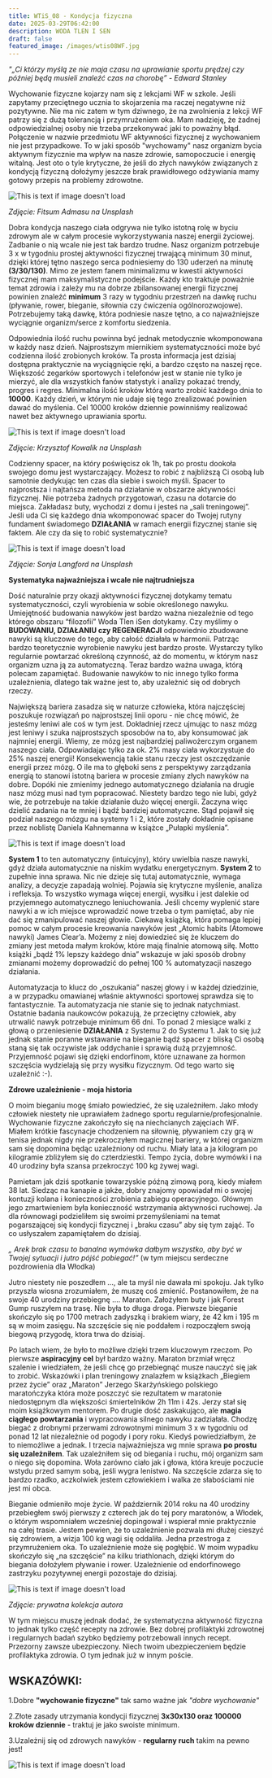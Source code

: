 ```yaml
---
title: WTiS_08 - Kondycja fizyczna
date: 2025-03-29T06:42:00
description: WODA TLEN I SEN
draft: false
featured_image: /images/wtis08WF.jpg
---
```

_"„Ci którzy myślą ze nie maja czasu na uprawianie sportu prędzej czy później będą musieli znaleźć czas na chorobę” - Edward Stanley_

Wychowanie fizyczne kojarzy nam się z lekcjami WF w szkole. Jeśli zapytamy przeciętnego ucznia to skojarzenia ma raczej negatywne niż pozytywne. Nie ma nic zatem w tym dziwnego, że na zwolnienia z lekcji WF patrzy się z dużą tolerancją i przymrużeniem oka. Mam nadzieję, że żadnej odpowiedzialnej osoby nie trzeba przekonywać jaki to poważny błąd. Połączenie w nazwie przedmiotu WF aktywności fizycznej z wychowaniem nie jest przypadkowe. To w jaki sposób "wychowamy" nasz organizm  bycia aktywnym fizycznie ma wpływ na nasze zdrowie, samopoczucie i energię witalną. Jest oto o tyle krytyczne, że jeśli do złych nawyków związanych z kondycją fizyczną dołożymy jeszcze brak prawidłowego odżywiania mamy gotowy przepis na problemy zdrowotne. 

![This is text if image doesn't load](/images/wtis08bieg.jpg "nazwa")

_Zdjęcie: Fitsum Admasu na Unsplash_

Dobra kondycja naszego ciała odgrywa nie tylko istotną rolę w byciu zdrowym ale w całym procesie wykorzystywania naszej energii życiowej. Zadbanie o nią wcale nie jest tak bardzo trudne. Nasz organizm potrzebuje 3 x w tygodniu prostej aktywności fizycznej trwającą minimum 30 minut, dzięki której tętno naszego serca podniesiemy do 130 uderzeń na minutę **(3/30/130)**. Mimo ze jestem fanem minimalizmu w kwestii aktywności fizycznej mam maksymalistyczne podejście. Każdy kto traktuje poważnie temat zdrowia i zależy mu na dobrze zbilansowanej energii fizycznej powinien znaleźć **minimum** 3 razy w tygodniu przestrzeń na dawkę ruchu (pływanie, rower, bieganie, siłownia czy ćwiczenia ogólnorozwojowe). Potrzebujemy taką dawkę, która podniesie nasze tętno, a co najważniejsze wyciągnie organizm/serce z komfortu siedzenia. 

Odpowiednia ilość ruchu powinna być jednak metodycznie wkomponowana w każdy nasz dzień. Najprostszym miernikiem systematyczności może być codzienna ilość zrobionych kroków. Ta prosta informacja jest dzisiaj dostępna praktycznie na wyciągnięcie ręki, a bardzo często na naszej ręce. Większość zegarków sportowych i telefonów jest w stanie nie tylko je mierzyć, ale dla wszystkich fanów statystyk i analizy pokazać trendy, progres i regres. Minimalna ilość kroków którą warto zrobić każdego dnia to **10000**. Każdy dzień, w którym nie udaje się tego zrealizować powinien dawać do myślenia. Cel 10000 kroków dziennie powinniśmy realizować nawet bez aktywnego uprawiania sportu. 

![This is text if image doesn't load](/images/wtis08walk.jpg "nazwa")

_Zdjęcie: Krzysztof Kowalik na Unsplash_

Codzienny spacer, na który poświęcisz ok 1h, tak po prostu dookoła swojego domu jest wystarczający. Możesz to robić z najbliższą Ci osobą lub samotnie dedykując ten czas dla siebie i swoich myśli. Spacer to najprostsza i najtańsza metoda na działanie w obszarze aktywności fizycznej. Nie potrzeba żadnych przygotowań, czasu na dotarcie do miejsca. Zakładasz buty, wychodzi z domu i jesteś na „sali treningowej”. Jeśli uda Ci się każdego dnia wkomponować spacer do Twojej rutyny fundament świadomego **DZIAŁANIA** w ramach energii fizycznej stanie się faktem. Ale czy da się to robić systematycznie?

![This is text if image doesn't load](/images/wtis08watch.jpg "nazwa")

_Zdjęcie: Sonja Langford na Unsplash_

**Systematyka najważniejsza i wcale nie najtrudniejsza**

Dość naturalnie przy okazji aktywności fizycznej dotykamy tematu systematyczności, czyli wyrobienia w sobie określonego nawyku. Umiejętność budowania nawyków jest bardzo ważna niezależnie od tego którego obszaru “filozofii” Woda Tlen iSen dotykamy. Czy myślimy o **BUDOWANIU, DZIAŁANIU czy REGENERACJI** odpowiednio zbudowane nawyki są kluczowe do tego, aby całość działała w harmonii. Patrząc bardzo teoretycznie wyrobienie nawyku jest bardzo proste. Wystarczy tylko regularnie powtarzać określoną czynność, aż do momentu, w którym nasz organizm uzna ją za automatyczną. Teraz bardzo ważna uwaga, którą polecam zapamiętać. Budowanie nawyków to nic innego tylko forma uzależnienia, dlatego tak ważne jest to, aby uzależnić się od dobrych rzeczy. 

Największą bariera zasadza się w naturze człowieka, która najczęściej poszukuje rozwiązań po najprostszej linii oporu - nie chcę mówić, że jesteśmy leniwi ale coś w tym jest. Dokładniej rzecz ujmując to nasz mózg jest leniwy i szuka najprostszych sposobów na to, aby konsumować jak najmniej energii. Wiemy, ze mózg jest najbardziej paliwożerczym organem naszego ciała. Odpowiadając tylko za ok. 2% masy ciała wykorzystuje do 25% naszej energii! Konsekwencją takie stanu rzeczy jest oszczędzanie energii przez mózg. O ile ma to głęboki sens z perspektywy zarządzania energią to stanowi istotną bariera w procesie zmiany złych nawyków na dobre. Dopóki nie zmienimy jednego automatycznego działania na drugie nasz mózg musi nad tym popracować. Niestety bardzo tego nie lubi, gdyż wie, że potrzebuje na takie działanie dużo więcej energii. Zaczyna więc dzielić zadania na te mniej i bądź bardziej automatyczne. Stąd pojawił się podział naszego mózgu na systemy 1 i 2, które zostały dokładnie opisane przez noblistę Daniela Kahnemanna w książce „Pułapki myślenia”. 

![This is text if image doesn't load](/images/wtis08brain.jpeg "nazwa")

**System 1** to ten automatyczny (intuicyjny), który uwielbia nasze nawyki, gdyż działa automatycznie na niskim wydatku energetycznym. **System 2** to zupełnie inna sprawa. Nic nie dzieje się tutaj automatycznie, wymaga analizy, a decyzje zapadają wolniej. Pojawia się krytyczne myślenie, analiza i refleksja. To wszystko wymaga więcej energii, wysiłku i jest dalekie od przyjemnego automatycznego leniuchowania. Jeśli chcemy wyplenić stare nawyki a w ich miejsce wprowadzić nowe trzeba o tym pamiętać, aby nie dać się zmanipulować naszej głowie. Ciekawą książką, która pomaga lepiej pomoc w całym procesie kreowania nawyków jest „Atomic habits (Atomowe nawyki) James Clear’a. Możemy z niej dowiedzieć się że kluczem do zmiany jest metoda małym kroków, które mają finalnie atomową siłę. Motto książki „bądź 1% lepszy każdego dnia” wskazuje w jaki sposób drobny zmianami możemy doprowadzić do pełnej 100 % automatyzacji naszego działania. 

Automatyzacja to klucz do „oszukania” naszej głowy i w każdej dziedzinie, a w przypadku omawianej właśnie aktywności sportowej sprawdza się to fantastycznie. Ta automatyzacja nie stanie się to jednak natychmiast. Ostatnie badania naukowców pokazują, że przeciętny człowiek, aby utrwalić nawyk potrzebuje minimum 66 dni. To ponad 2 miesiące walki z głową o przeniesienie **DZIAŁANIA** z Systemu 2 do Systemu 1. Jak to się już jednak stanie poranne wstawanie na bieganie bądź spacer z bliską Ci osobą staną się tak oczywiste jak oddychanie i sprawią dużą przyjemność. Przyjemność pojawi się dzięki endorfinom, które uznawane za hormon szczęścia wydzielają się przy wysiłku fizycznym. Od tego warto się uzależnić :-).

**Zdrowe uzależnienie - moja historia**

O moim bieganiu mogę śmiało powiedzieć, że się uzależniłem. Jako młody człowiek niestety nie uprawiałem żadnego sportu regularnie/profesjonalnie. Wychowanie fizyczne zakończyło się na niechcianych zajęciach WF. Miałem krótkie fascynacje chodzeniem na siłownię, pływaniem czy grą w tenisa jednak nigdy nie przekroczyłem magicznej bariery, w której organizm sam się dopomina będąc uzależniony od ruchu. Miały lata a ja kilogram po kilogramie zbliżyłem się do czterdziestki. Tempo życia, dobre wymówki i na 40 urodziny była szansa przekroczyć 100 kg żywej wagi. 

Pamietam jak dziś spotkanie towarzyskie późną zimową porą, kiedy miałem 38 lat. Siedząc na kanapie a jakże, dobry znajomy opowiadał mi o swojej kontuzji kolana i konieczności zrobienia zabiegu operacyjnego. Głównym jego zmartwieniem była konieczność wstrzymania aktywności ruchowej. Ja dla równowagi podzieliłem się swoimi przemyśleniami na temat pogarszającej się kondycji fizycznej i „braku czasu” aby się tym zająć. To co usłyszałem zapamiętałem do dzisiaj. 

_„ Arek brak czasu to banalna wymówka dałbym wszystko, aby być w Twojej sytuacji i jutro pójść pobiegać!”_ (w tym miejscu serdeczne pozdrowienia dla Włodka)

Jutro niestety nie poszedłem ..., ale ta myśl nie dawała mi spokoju. Jak tylko przyszła wiosna zrozumiałem, że muszę coś zmienić. Postanowiłem, że na swoje 40 urodziny przebiegnę .... Maraton. Założyłem buty i jak Forest Gump ruszyłem na trasę. Nie była to długa droga. Pierwsze bieganie skończyło się po 1700 metrach zadyszką i brakiem wiary, że 42 km i 195 m są w moim zasięgu. Na szczęście się nie poddałem i rozpocząłem swoją biegową przygodę, ktora trwa do dzisiaj.

Po latach wiem, że było to możliwe dzięki trzem kluczowym rzeczom. Po pierwsze **aspiracyjny cel** był bardzo ważny. Maraton brzmiał wręcz szalenie i wiedziałem, że jeśli chcę go przebiegnąć musze nauczyć się jak to zrobić. Wskazówki i plan treningowy znalazłem w książkach „Biegiem przez życie” oraz „Maraton” Jerzego Skarżyńskiego polskiego maratończyka która może poszczyć sie rezultatem w maratonie niedostępnym dla większości śmiertelników 2h 11m i 42s. Jerzy stał się moim książkowym mentorem. Po drugie dość zaskakująco, ale **magia ciągłego powtarzania** i wypracowania silnego nawyku zadziałała. Chodzę biegać z drobnymi przerwami zdrowotnymi minimum 3 x w tygodniu od ponad 12 lat niezależnie od pogody i pory roku. Kiedyś powiedziałbym, że to niemożliwe a jednak. I trzecia najważniejsza wg mnie sprawa **po prostu się uzależniłem**. Tak uzależniłem się od biegania i ruchu, mój organizm sam o niego się dopomina. Woła zarówno ciało jak i głowa, która kreuje poczucie wstydu przed samym sobą, jeśli wygra lenistwo. Na szczęście zdarza się to bardzo rzadko, aczkolwiek jestem człowiekiem i walka ze słabościami nie jest mi obca. 

Bieganie odmieniło moje życie. W październik 2014 roku na 40 urodziny przebiegłem swój pierwszy z czterech jak do tej pory maratonów, a Włodek, o którym wspomniałem wcześniej dopingował i wspierał mnie praktycznie na całej trasie. Jestem pewien, że to uzależnienie pozwala mi dłużej cieszyć się zdrowiem, a wizja 100 kg wagi się oddaliła. Jedna przestroga z przymrużeniem oka. To uzależnienie może się pogłębić. W moim wypadku skończyło się „na szczęście” na kilku triathlonach, dzięki którym do biegania dołożyłem pływanie i rower. Uzależnienie od endorfinowego zastrzyku pozytywnej energii pozostaje do dzisiaj. 

![This is text if image doesn't load](/images/wtis08maraton.jpg "nazwa")

_Zdjęcie: prywatna kolekcja autora_

W tym miejscu muszę jednak dodać, że systematyczna aktywność fizyczna to jednak tylko część recepty na zdrowie. Bez dobrej profilaktyki zdrowotnej i regularnych badań szybko będziemy potrzebowali innych recept. Przezorny zawsze ubezpieczony. Niech twoim ubezpieczeniem będzie profilaktyka zdrowia. O tym jednak już w innym poście.

## **WSKAZÓWKI:**

1.Dobre **"wychowanie fizyczne"** tak samo ważne jak _"dobre wychowanie"_

2.Złote zasady utrzymania kondycji fizycznej **3x30x130 oraz 100000 kroków dziennie** - traktuj je jako swoiste minimum.

3.Uzależnij się od zdrowych nawyków - **regularny ruch** takim na pewno jest!

![This is text if image doesn't load](/images/WTiS_piktogram.png "nazwa")
